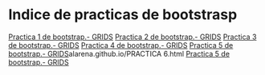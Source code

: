 # Indice de practicas de bootstrasp
<a href="https://alarena.github.io/16abril.html">Practica 1 de bootstrap.- GRIDS</a> 
<a href="https://alarena.github.io/PRACTICA%202.html">Practica 2 de bootstrap.- GRIDS</a> 
<a href="https://alarena.github.io/practicabootstrap.html">Practica 3 de bootstrap.- GRIDS</a>
<a href="https://alarena.github.io/PRACTICA 4.html">Practica 4 de bootstrap.- GRIDS</a>
<a href="https://alarena.github.io/Practica #5.html">Practica 5 de bootstrap.- GRIDS</a>alarena.github.io/PRACTICA 6.html
<a href="https://alarena.github.io/PRACTICA 6.html #5.html">Practica 5 de bootstrap.- GRIDS</a>
